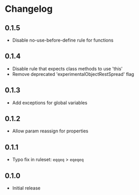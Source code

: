 # Changelog

## 0.1.5
* Disable no-use-before-define rule for functions

## 0.1.4
* Disable rule that expects class methods to use 'this'
* Remove deprecated 'experimentalObjectRestSpread' flag

## 0.1.3
* Add exceptions for global variables

## 0.1.2
* Allow param reassign for properties

## 0.1.1
* Typo fix in ruleset: `eqqeq` > `eqeqeq`

## 0.1.0
* Initial release

